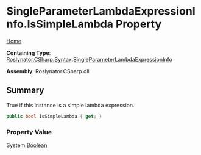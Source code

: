 <a name="_Top"></a>

# SingleParameterLambdaExpressionInfo\.IsSimpleLambda Property

[Home](../../../../../README.md#_Top)

**Containing Type**: [Roslynator.CSharp.Syntax](../../README.md#_Top)\.[SingleParameterLambdaExpressionInfo](../README.md#_Top)

**Assembly**: Roslynator\.CSharp\.dll

## Summary

True if this instance is a simple lambda expression\.

```csharp
public bool IsSimpleLambda { get; }
```

### Property Value

System\.[Boolean](https://docs.microsoft.com/en-us/dotnet/api/system.boolean)

